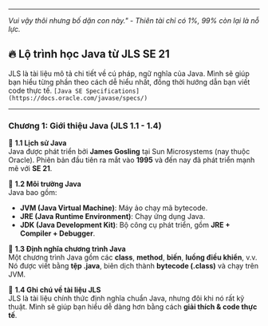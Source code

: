 
---
*Vui vậy thôi nhưng bố dặn con này." - Thiên tài chỉ có 1%, 99% còn lại là nỗ lực.*
## 🔥 Lộ trình học Java từ **JLS SE 21**

JLS là tài liệu mô tả chi tiết về cú pháp, ngữ nghĩa của Java. Mình sẽ giúp bạn hiểu từng phần theo cách dễ hiểu nhất, đồng thời hướng dẫn bạn viết code thực tế.
`[Java SE Specifications](https://docs.oracle.com/javase/specs/)`

---

### **Chương 1: Giới thiệu Java (JLS 1.1 - 1.4)**

📌 **1.1 Lịch sử Java**  
Java được phát triển bởi **James Gosling** tại Sun Microsystems (nay thuộc Oracle). Phiên bản đầu tiên ra mắt vào **1995** và đến nay đã phát triển mạnh mẽ với **SE 21**.

📌 **1.2 Môi trường Java**  
Java bao gồm:

- **JVM (Java Virtual Machine)**: Máy ảo chạy mã bytecode.
- **JRE (Java Runtime Environment)**: Chạy ứng dụng Java.
- **JDK (Java Development Kit)**: Bộ công cụ phát triển, gồm **JRE + Compiler + Debugger**.

📌 **1.3 Định nghĩa chương trình Java**  
Một chương trình Java gồm các **class**, **method**, **biến**, **luồng điều khiển**, v.v. Nó được viết bằng **tệp .java**, biên dịch thành **bytecode (.class)** và chạy trên JVM.

📌 **1.4 Ghi chú về tài liệu JLS**  
JLS là tài liệu chính thức định nghĩa chuẩn Java, nhưng đôi khi nó rất kỹ thuật. Mình sẽ giúp bạn hiểu dễ dàng hơn bằng cách **giải thích & code thực tế**.